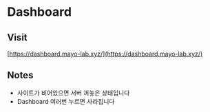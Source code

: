 # Dashboard

## Visit
[https://dashboard.mayo-lab.xyz/](https://dashboard.mayo-lab.xyz/)

## Notes
- 사이트가 비어있으면 서버 꺼놓은 상태입니다
- Dashboard 여러번 누르면 사라집니다
